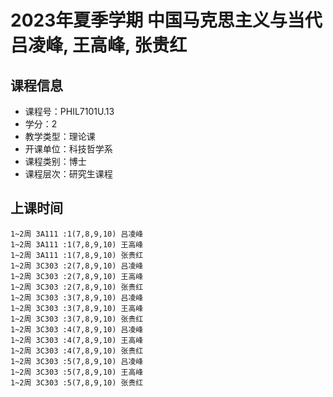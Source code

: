 # 2023年夏季学期 中国马克思主义与当代 吕凌峰, 王高峰, 张贵红






## 课程信息

- 课程号：PHIL7101U.13
- 学分：2
- 教学类型：理论课
- 开课单位：科技哲学系
- 课程类别：博士
- 课程层次：研究生课程

## 上课时间

```
1~2周 3A111 :1(7,8,9,10) 吕凌峰
1~2周 3A111 :1(7,8,9,10) 王高峰
1~2周 3A111 :1(7,8,9,10) 张贵红
1~2周 3C303 :2(7,8,9,10) 吕凌峰
1~2周 3C303 :2(7,8,9,10) 王高峰
1~2周 3C303 :2(7,8,9,10) 张贵红
1~2周 3C303 :3(7,8,9,10) 吕凌峰
1~2周 3C303 :3(7,8,9,10) 王高峰
1~2周 3C303 :3(7,8,9,10) 张贵红
1~2周 3C303 :4(7,8,9,10) 吕凌峰
1~2周 3C303 :4(7,8,9,10) 王高峰
1~2周 3C303 :4(7,8,9,10) 张贵红
1~2周 3C303 :5(7,8,9,10) 吕凌峰
1~2周 3C303 :5(7,8,9,10) 王高峰
1~2周 3C303 :5(7,8,9,10) 张贵红
```

